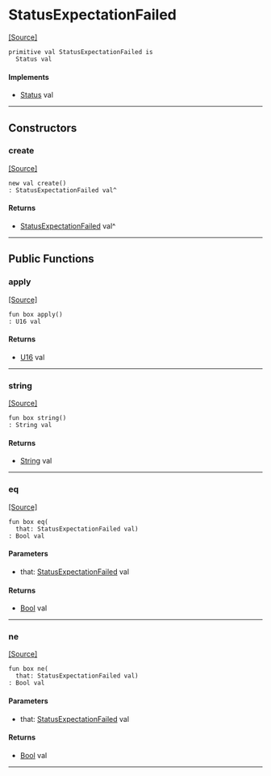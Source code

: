 # StatusExpectationFailed
<span class="source-link">[[Source]](src/server/status.md#L119)</span>
```pony
primitive val StatusExpectationFailed is
  Status val
```

#### Implements

* [Status](server-Status.md) val

---

## Constructors

### create
<span class="source-link">[[Source]](src/server/status.md#L119)</span>


```pony
new val create()
: StatusExpectationFailed val^
```

#### Returns

* [StatusExpectationFailed](server-StatusExpectationFailed.md) val^

---

## Public Functions

### apply
<span class="source-link">[[Source]](src/server/status.md#L120)</span>


```pony
fun box apply()
: U16 val
```

#### Returns

* [U16](builtin-U16.md) val

---

### string
<span class="source-link">[[Source]](src/server/status.md#L121)</span>


```pony
fun box string()
: String val
```

#### Returns

* [String](builtin-String.md) val

---

### eq
<span class="source-link">[[Source]](src/server/status.md#L120)</span>


```pony
fun box eq(
  that: StatusExpectationFailed val)
: Bool val
```
#### Parameters

*   that: [StatusExpectationFailed](server-StatusExpectationFailed.md) val

#### Returns

* [Bool](builtin-Bool.md) val

---

### ne
<span class="source-link">[[Source]](src/server/status.md#L120)</span>


```pony
fun box ne(
  that: StatusExpectationFailed val)
: Bool val
```
#### Parameters

*   that: [StatusExpectationFailed](server-StatusExpectationFailed.md) val

#### Returns

* [Bool](builtin-Bool.md) val

---

